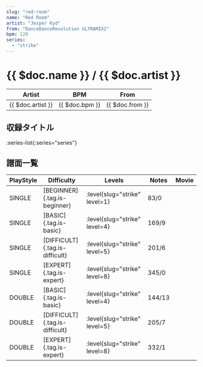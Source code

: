 ```yaml
---
slug: "red-room"
name: "Red Room"
artist: "Jesper Kyd"
from: "DanceDanceRevolution ULTRAMIX2"
bpm: 120
series:
  - "strike"
---
```


# {{ $doc.name }} / {{ $doc.artist }}

|Artist|BPM|From|
|------|---|----|
|{{ $doc.artist }}|{{ $doc.bpm }}|{{ $doc.from }}|

## 収録タイトル

:series-list{:series="series"}

## 譜面一覧

|PlayStyle|Difficulty|Levels|Notes|Movie|
|---------|----------|------|-----|-----|
|SINGLE|[BEGINNER]{.tag.is-beginner}|<div class="field is-grouped is-grouped-multiline"> :level{slug="strike" level=1}</div>|83/0||
|SINGLE|[BASIC]{.tag.is-basic}|<div class="field is-grouped is-grouped-multiline"> :level{slug="strike" level=4}</div>|169/9||
|SINGLE|[DIFFICULT]{.tag.is-difficult}|<div class="field is-grouped is-grouped-multiline"> :level{slug="strike" level=5}</div>|201/6||
|SINGLE|[EXPERT]{.tag.is-expert}|<div class="field is-grouped is-grouped-multiline"> :level{slug="strike" level=8}</div>|345/0||
|DOUBLE|[BASIC]{.tag.is-basic}|<div class="field is-grouped is-grouped-multiline"> :level{slug="strike" level=4}</div>|144/13||
|DOUBLE|[DIFFICULT]{.tag.is-difficult}|<div class="field is-grouped is-grouped-multiline"> :level{slug="strike" level=5}</div>|205/7||
|DOUBLE|[EXPERT]{.tag.is-expert}|<div class="field is-grouped is-grouped-multiline"> :level{slug="strike" level=8}</div>|332/1||

